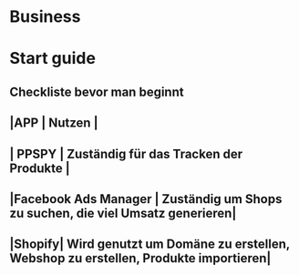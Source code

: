 # Business
# Start guide
## Checkliste bevor man beginnt

|APP       | Nutzen      |
----------------------------------------------------------
|  PPSPY     | Zuständig für das Tracken der Produkte      |
-------------------------------------------------------------------------------------
|Facebook Ads Manager       | Zuständig um Shops zu suchen, die viel Umsatz generieren|
--------------------------------------------------------------------------------------
|Shopify| Wird genutzt um Domäne zu erstellen, Webshop zu erstellen, Produkte importieren|
----------------------------------------------------------------------------------------------

##